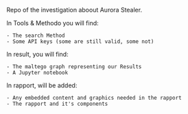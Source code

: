 Repo of the investigation aboout Aurora Stealer.

In Tools & Methodo you will find:
   
    - The search Method
    - Some API keys (some are still valid, some not)


In result, you will find:

    - The maltego graph representing our Results
    - A Jupyter notebook

In rapport, will be added:

    - Any embedded content and graphics needed in the rapport    
    - The rapport and it's components
